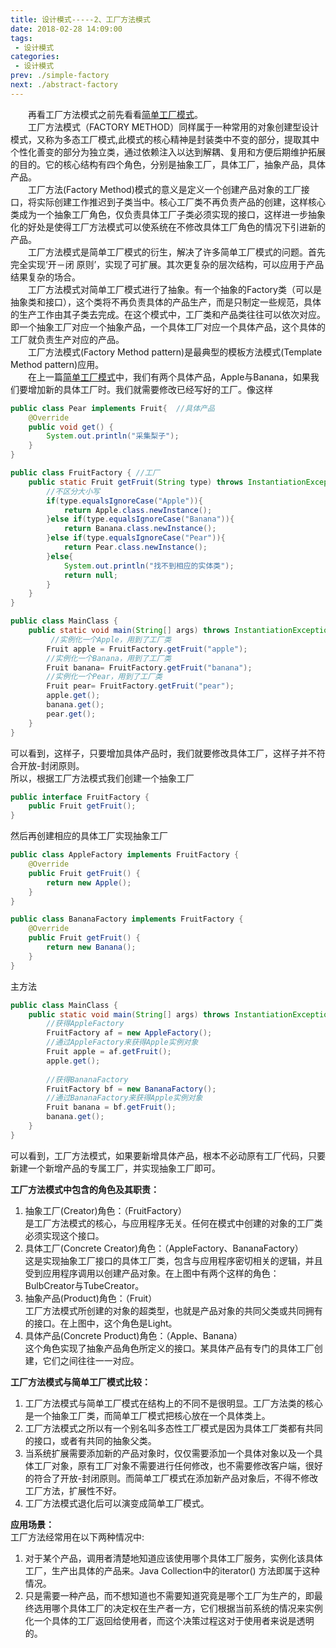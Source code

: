 ```yaml
---
title: 设计模式-----2、工厂方法模式
date: 2018-02-28 14:09:00
tags:
 - 设计模式
categories:
 - 设计模式
prev: ./simple-factory
next: ./abstract-factory
---
```


&emsp;&emsp;再看工厂方法模式之前先看看[简单工厂模式](simple-factory.md)。  
&emsp;&emsp;工厂方法模式（FACTORY METHOD）同样属于一种常用的对象创建型设计模式，又称为多态工厂模式,此模式的核心精神是封装类中不变的部分，提取其中个性化善变的部分为独立类，通过依赖注入以达到解耦、复用和方便后期维护拓展的目的。它的核心结构有四个角色，分别是抽象工厂，具体工厂，抽象产品，具体产品。  
&emsp;&emsp;工厂方法(Factory Method)模式的意义是定义一个创建产品对象的工厂接口，将实际创建工作推迟到子类当中。核心工厂类不再负责产品的创建，这样核心类成为一个抽象工厂角色，仅负责具体工厂子类必须实现的接口，这样进一步抽象化的好处是使得工厂方法模式可以使系统在不修改具体工厂角色的情况下引进新的产品。  
&emsp;&emsp;工厂方法模式是简单工厂模式的衍生，解决了许多简单工厂模式的问题。首先完全实现‘开－闭 原则’，实现了可扩展。其次更复杂的层次结构，可以应用于产品结果复杂的场合。  
&emsp;&emsp;工厂方法模式对简单工厂模式进行了抽象。有一个抽象的Factory类（可以是抽象类和接口），这个类将不再负责具体的产品生产，而是只制定一些规范，具体的生产工作由其子类去完成。在这个模式中，工厂类和产品类往往可以依次对应。即一个抽象工厂对应一个抽象产品，一个具体工厂对应一个具体产品，这个具体的工厂就负责生产对应的产品。  
&emsp;&emsp;工厂方法模式(Factory Method pattern)是最典型的模板方法模式(Template Method pattern)应用。  
&emsp;&emsp;在上一篇[简单工厂模式](simple-factory.md)中，我们有两个具体产品，Apple与Banana，如果我们要增加新的具体工厂时。我们就需要修改已经写好的工厂。像这样
``` java
public class Pear implements Fruit{  //具体产品
    @Override
    public void get() {
        System.out.println("采集梨子");
    }
}
```
``` java
public class FruitFactory { //工厂
    public static Fruit getFruit(String type) throws InstantiationException, IllegalAccessException{
        //不区分大小写
        if(type.equalsIgnoreCase("Apple")){
            return Apple.class.newInstance();
        }else if(type.equalsIgnoreCase("Banana")){
            return Banana.class.newInstance();
        }else if(type.equalsIgnoreCase("Pear")){
            return Pear.class.newInstance();
        }else{
            System.out.println("找不到相应的实体类");
            return null;
        }
    }
}
```
``` java
public class MainClass {
    public static void main(String[] args) throws InstantiationException, IllegalAccessException, ClassNotFoundException {
         //实例化一个Apple，用到了工厂类
        Fruit apple = FruitFactory.getFruit("apple");
        //实例化一个Banana，用到了工厂类
        Fruit banana= FruitFactory.getFruit("banana");
        //实例化一个Pear，用到了工厂类
        Fruit pear= FruitFactory.getFruit("pear");
        apple.get();
        banana.get();
        pear.get();
    }
}
```
可以看到，这样子，只要增加具体产品时，我们就要修改具体工厂，这样子并不符合开放-封闭原则。  
所以，根据工厂方法模式我们创建一个抽象工厂
``` java
public interface FruitFactory {
    public Fruit getFruit();
}
```
然后再创建相应的具体工厂实现抽象工厂
``` java
public class AppleFactory implements FruitFactory {
    @Override
    public Fruit getFruit() {
        return new Apple();
    }
}
```
``` java
public class BananaFactory implements FruitFactory {
    @Override
    public Fruit getFruit() {
        return new Banana();
    }
}
```
主方法
``` java
public class MainClass {
    public static void main(String[] args) throws InstantiationException, IllegalAccessException, ClassNotFoundException {
        //获得AppleFactory
        FruitFactory af = new AppleFactory();
        //通过AppleFactory来获得Apple实例对象
        Fruit apple = af.getFruit();
        apple.get();
        
        //获得BananaFactory
        FruitFactory bf = new BananaFactory();
        //通过BananaFactory来获得Apple实例对象
        Fruit banana = bf.getFruit();
        banana.get();
    }
}
```
可以看到，工厂方法模式，如果要新增具体产品，根本不必动原有工厂代码，只要新建一个新增产品的专属工厂，并实现抽象工厂即可。  

**工厂方法模式中包含的角色及其职责：**  
1. 抽象工厂(Creator)角色：（FruitFactory）  
是工厂方法模式的核心，与应用程序无关。任何在模式中创建的对象的工厂类必须实现这个接口。
2. 具体工厂(Concrete Creator)角色：（AppleFactory、BananaFactory）  
这是实现抽象工厂接口的具体工厂类，包含与应用程序密切相关的逻辑，并且受到应用程序调用以创建产品对象。在上图中有两个这样的角色：BulbCreator与TubeCreator。
3. 抽象产品(Product)角色：（Fruit）  
工厂方法模式所创建的对象的超类型，也就是产品对象的共同父类或共同拥有的接口。在上图中，这个角色是Light。
4. 具体产品(Concrete Product)角色：（Apple、Banana）  
这个角色实现了抽象产品角色所定义的接口。某具体产品有专门的具体工厂创建，它们之间往往一一对应。

**工厂方法模式与简单工厂模式比较：**
1. 工厂方法模式与简单工厂模式在结构上的不同不是很明显。工厂方法类的核心是一个抽象工厂类，而简单工厂模式把核心放在一个具体类上。
2. 工厂方法模式之所以有一个别名叫多态性工厂模式是因为具体工厂类都有共同的接口，或者有共同的抽象父类。
3. 当系统扩展需要添加新的产品对象时，仅仅需要添加一个具体对象以及一个具体工厂对象，原有工厂对象不需要进行任何修改，也不需要修改客户端，很好的符合了开放-封闭原则。而简单工厂模式在添加新产品对象后，不得不修改工厂方法，扩展性不好。
4. 工厂方法模式退化后可以演变成简单工厂模式。

**应用场景：**  
工厂方法经常用在以下两种情况中:
1. 对于某个产品，调用者清楚地知道应该使用哪个具体工厂服务，实例化该具体工厂，生产出具体的产品来。Java Collection中的iterator() 方法即属于这种情况。
2. 只是需要一种产品，而不想知道也不需要知道究竟是哪个工厂为生产的，即最终选用哪个具体工厂的决定权在生产者一方，它们根据当前系统的情况来实例化一个具体的工厂返回给使用者，而这个决策过程这对于使用者来说是透明的。